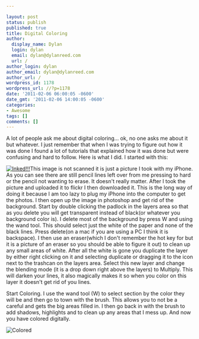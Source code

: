 ```yaml
---

layout: post
status: publish
published: true
title: Digital Coloring
author:
  display_name: Dylan
  login: dylan
  email: dylan@dylanreed.com
  url: /
author_login: dylan
author_email: dylan@dylanreed.com
author_url: /
wordpress_id: 1178
wordpress_url: //?p=1178
date: '2011-02-06 06:00:05 -0600'
date_gmt: '2011-02-06 14:00:05 -0600'
categories:
- Awesome
tags: []
comments: []
---
```


A lot of people ask me about digital coloring... ok, no one asks me about it but whatever. I just remember that when I was trying to figure out how it was done I found a lot of tutorials that explained how it was done but were confusing and hard to follow. Here is what I did. I started with this:

[![][1]][2]This image is not scanned it is just a picture I took with my iPhone. As you can see there are still pencil lines left over from me pressing to hard or the pencil not wanting to erase. It doesn't really matter. After I took the picture and uploaded it to flickr I then downloaded it. This is the long way of doing it because I am too lazy to plug my iPhone into the computer to get the photos. I then open up the image in photoshop and get rid of the background. Start by double clicking the padlock in the layers area so that as you delete you will get transparent instead of black(or whatever you background color is). I delete most of the background by press W and using the wand tool. This should select just the white of the paper and none of the black lines. Press delete(on a mac if you are using a PC I think it is backspace). I then use an eraser(which I don't remember the hot key for but it is a picture of an eraser so you should be able to figure it out) to clean up any small areas of white. After all the white is gone you duplicate the layer by either right clicking on it and selecting duplicate or dragging it to the icon next to the trashcan on the layers area. Select this new layer and change the blending mode (it is a drop down right above the layers) to Multiply. This will darken your lines, it also magically makes it so when you color on this layer it doesn't get rid of you lines.

   [1]: http://farm6.static.flickr.com/5014/5416160671_860313d90c.jpg (Inked!!!)
   [2]: http://farm6.static.flickr.com/5014/5416160671_860313d90c.jpg

Start Coloring. I use the wand tool (W) to select section by the color they will be and then go to town with the brush. This allows you to not be a careful and gets the big areas filled in. I then go back in with the brush to add shadows, highlights and to clean up any areas that I mess up. And now you have colored digitally.

![][3]

   [3]: http://farm6.static.flickr.com/5092/5416283057_f01281c847_o.jpg (Colored)

